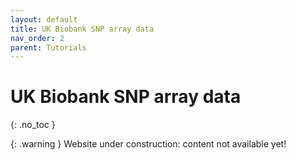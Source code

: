 ```yaml
---
layout: default
title: UK Biobank SNP array data
nav_order: 2
parent: Tutorials
---
```

# UK Biobank SNP array data
{: .no_toc }

{: .warning }
Website under construction: content not available yet!

